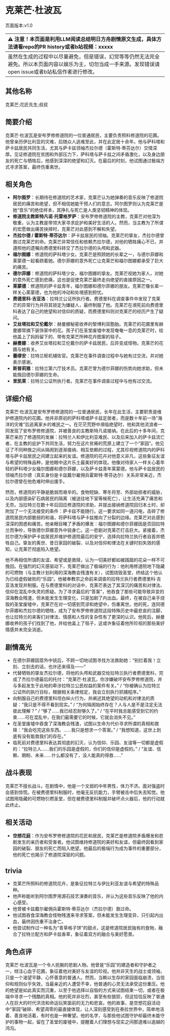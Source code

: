 # 克莱芒·杜波瓦
页面版本:v1.0
 

| :warning: 注意！本页面是利用LLM阅读总结明日方舟剧情原文生成，具体方法请看repo的PR history或者b站视频：xxxxx           |
|:----------------------------|
| 虽然在生成的过程中以尽量避免，但是错误，幻觉等等仍然无法完全避免。所以本页面内容以娱乐为主，切勿当成一手来源。发现错误请open issue或者b站私信作者进行修改。|



## 其他名称
克莱芒;花匠先生;叔叔
## 简要介绍
克莱芒·杜波瓦是安布罗修修道院的一位普通居民，主要负责照料修道院的花圃。他曾亲历伊比利亚的灾难，后随众人逃难至此，并在此定居十余年。他与萨科塔和萨卡兹居民共同生活，尤其与萨卡兹领袖杰拉尔德（霍斯特·蒂芬达尔）交情深厚。见证修道院在贫困和外部压力下，萨科塔与萨卡兹之间矛盾激化，以及身边朋友的死亡与牺牲后，他感到深深的绝望和幻灭。在最后的时刻，他试图通过极端方式寻求答案，最终伤重离世。
## 相关角色
-   **阿尔图罗**：长期待在修道院的艺术家，克莱芒认为她弹奏的音乐反映了修道院居民的痛苦和绝望，但不相信她能干预人们的意志。阿尔图罗则认为克莱芒是她“音乐”的绝佳样本，其挣扎与死亡是人类坚韧精神的体现。
-   **修道院主教斯特凡诺·托雷格罗萨**：安布罗修修道院的主教，克莱芒对他深为敬重，认为主教是带领大家寻求庇护和美好生活的人。然而，当主教为了所谓的宏愿做出痛苦抉择时，克莱芒对此感到不解和失望。
-   **杰拉尔德 / 霍斯特·蒂芬达尔**：萨卡兹居民的领袖。克莱芒的挚友，杰拉尔德曾救过克莱芒的命。克莱芒非常信任和依赖杰拉尔德，对他的牺牲痛心不已，并遵照他的遗嘱向费德里科转交了杰拉尔德的头颅和武器。
-   **福尔图娜**：修道院的萨科塔少女。克莱芒是照顾她的长辈之一，与德尔菲娜和莱蒙德一起看顾着她。德尔菲娜的意外死亡让克莱芒和福尔图娜都承受了巨大的痛苦。
-   **德尔菲娜**：修道院的萨科塔少女，福尔图娜的挚友。克莱芒视她为家人，对她的意外死亡感到悲痛，这也是促使克莱芒最终走向绝望的直接原因之一。
-   **莱蒙德**：修道院的萨卡兹青年，福尔图娜和德尔菲娜的朋友。克莱芒像长辈一样关心莱蒙德，也为他的冲动和处境感到担忧。
-   **费德里科·吉亚洛**：拉特兰公证所执行者。费德里科在调查事件中发现了克莱芒的异常行为并将其锁定为嫌疑人，最终制服了他。克莱芒在濒死前向费德里科表达了自己的绝望和对信仰的质疑，而费德里科则对克莱芒的经历产生了疑问。
-   **艾丝塔拉和艾伦戴尔**：赫曼娜秘密收养的黎博利双胞胎。克莱芒的花圃里有赫曼娜常摘下装饰家中的花。孩子们在圣堂废墟中发现奄奄一息的克莱芒时，给他盖上了妈妈留下的、带有克莱芒所种花卉图案的毯子。
-   **赫曼娜**：收养艾丝塔拉和艾伦戴尔的萨卡兹居民，后异变成怪物。克莱芒的花圃与她有关。
-   **蕾缪安**：拉特兰枢机辅佐官。克莱芒在事件调查过程中与她有过交流，并对她表示感谢。
-   **斯普莉雅**：拉特兰第六厅技术员。克莱芒曾为德尔菲娜的伤势向她求助，但未能挽回德尔菲娜的生命。
-   **里凯莱**：拉特兰公证所执行者。克莱芒在事件调查过程中与他有过交流。
## 详细介绍
克莱芒·杜波瓦是安布罗修修道院的一位普通居民，长年在此生活，主要职责是维护修道院内的花圃。他并非原初的萨科塔或萨卡兹定居者，而是数十年前一场“海洋的灾难”后逃离家乡的难民之一。在茫茫荒野中濒临绝望时，他和其他流浪者一同发现了安布罗修修道院，并被善良的主教斯特凡诺接纳。在此后的十多年间，克莱芒亲历了修道院的发展：拉特兰人和伊比利亚难民、以及后来加入的萨卡兹流亡者，在主教的庇护下共同生活，努力在这片贫瘠的荒原上建立了一个“家园”。他见证了不同种族之间从隔阂到逐渐接纳、相互依赖的过程，尤其珍视修道院内的萨科塔与萨卡兹居民之间建立起来的友谊。修道院的花卉对他意义非凡，这些象征友谊与希望的特殊品种，是他眼中这片乐土最美好的体现。他像对待家人一样关心着年轻的萨科塔少女福尔图娜和德尔菲娜，以及萨卡兹青年莱蒙德。他与萨卡兹居民的领袖杰拉尔德（真实身份是卡兹戴尔雇佣兵霍斯特·蒂芬达尔）关系非常亲近，杰拉尔德曾在他危难时伸出援手。

然而，修道院的平静是脆弱而艰辛的。食物短缺、寒冬将至、外部劫掠者的威胁，以及内部感染矿石病居民的隔离（被送往地下室等候死亡），让生活充满了痛苦和无奈。当拉特兰在数十年后回应修道院的求助，并提出接纳修道院回归本土时，却附加了一个无法接受的条件：萨卡兹不能随行。这一要求如同一道闪电，击碎了修道院居民内部脆弱的和谐，将萨科塔与萨卡兹推向了分裂的边缘。克莱芒对此感到深深的困惑和痛苦。他亲眼目睹了矛盾的爆发：福尔图娜和德尔菲娜因是否回拉特兰而争吵，导致德尔菲娜意外中铳身亡。这一悲剧对克莱芒打击巨大。紧接着，杰拉尔德为保护萨卡兹居民并维护修道院最后的安宁，选择向拉特兰执行者自首并牺牲自己。挚友的离世、昔日家园的破裂、以及对信仰和律法在关键时刻失效的感知，让克莱芒彻底陷入绝望。

他不再相信所谓的友谊、希望或是救赎，认为一切美好都如被践踏的花朵一样不可挽回。在强烈的幻灭感驱动下，克莱芒做出了极端的行为：他利用修道院地下隐藏的可燃物（与主教计划利用的深海教会残渣有关），试图烧毁圣堂，终结这个他认为已经虚假破败的“乐园”。他被奉教宗之命前来调查的拉特兰执行者费德里科·吉亚洛发现并制服。在与费德里科的对话中，克莱芒表达了其深沉的痛苦和对律法、信仰在混乱中失灵的质疑。为了寻求最后的“答案”，他吞食了那些可能导致异变的深海教会残渣，但未能发生生理变化，只是加剧了内出血。最终，在被自己亲手烧毁的圣堂废墟中，克莱芒在对一切感到荒谬和绝望中，伤重离世。他的死，连同德尔菲娜和杰拉尔德的牺牲，成为了安布罗修修道院这段特殊历史中最悲哀的注脚，也让拉特兰的来客们对律法、情感和人性的复杂性有了更深的认识。他死后，赫曼娜收养的孩子们找到了他，并给他盖上了毯子，这或许象征着他所珍视的那些美好情感并未完全消逝。
## 剧情高光
*   在德尔菲娜因意外中铳后，不顾一切地试图寻找方法救助她：“别拦着我！立刻、立刻去的话，也许还来得及——”
*   代替牺牲的挚友杰拉尔德，将他的头颅和武器交给拉特兰执行者费德里科，完成了杰拉尔德最后的托付：“克莱芒·杜波瓦，你涉嫌破坏安布罗修修道院，并与多起发生于此地的牵涉拉特兰公民权益的案件有关。” / “你被确认为拉特兰公证所的执行目标，根据相关条律规定，我会立刻执行抓捕程序。”
*   向制服自己的费德里科坦白纵火行为，并阐述其绝望的动机和对律法的质疑：“我只是不得不看到现实。” / “为何隔阂始终存在？人与人是不是注定无法彼此理解？” / “够了......我已经忍耐够久了。” / “在平时我总能感受到它的约束......可在混乱中，在我们最需要它的时候，它就会消失不见。”
*   在圣堂废墟中吞食了深海教会残渣，试图以生命为代价寻求所谓的真相和救赎：“我会吃完这些东西。......我只是想求一个答案。” / “我想知道，这世上到底有没有能救我们的存在。”
*   临死前对费德里科表达其彻底的幻灭，认为信仰、乐园、友谊等一切都是虚假的：“拉特兰人......我们的乐园是虚假的，你们的信仰是虚假的。” / “友谊、信赖、期盼、未来......什么都没有了，没人能真的得救......”
## 战斗表现
克莱芒不擅长战斗。在剧情中，他是一个文弱的中年男性，体力不济。面对强盗时会感到惊慌。在被费德里科制服时，他毫无反抗能力，手臂被击中后失去知觉。他试图用隐藏的可燃物引燃圣堂，但在被费德里科制服并破坏点火器后，他的行动就此终止。
## 相关活动
-   **空想花庭**：作为安布罗修修道院的花匠和居民，克莱芒是修道院矛盾爆发和悲剧发生的亲历者和受害者。他试图维持修道院的美好和友谊，但最终因看到家园的破裂、朋友的死亡而陷入绝望。他最后的极端行为成为事件的重要部分，他的死亡也揭示了修道院深层的问题。
## trivia
*   克莱芒所照料的修道院花卉，是象征拉特兰与伊比利亚友谊与希望的特殊品种。
*   他声称能听到阿尔图罗用源石技艺演奏的音乐，并认为这些音乐反映了他的内心感受。
*   他曾被卡兹戴尔雇佣兵霍斯特·蒂芬达尔（杰拉尔德）救过命。
*   他试图吞食深海教会怪物残渣来寻求答案，但未能发生生理变异，只引起内出血，最终因伤重不治身亡。
*   他尝试制作过一种名为“青草格子饼”的甜点，这是修道院居民独有的食物，融合了拉特兰配方和萨卡兹香草，象征着双方的融合与美好愿景。
## 角色点评
克莱芒·杜波瓦是一个令人扼腕的悲剧人物。他曾是“乐园”的建造者和守护者之一，倾注心血于花圃，象征着他对美好与友谊的珍视。他并非天生的战士或领袖，只是一个渴望平静、心怀善意的普通人。然而，当赖以生存的家园面临崩溃，当信仰和规则似乎失效，当最亲近的人遭受不幸，他普通的心灵无法承受这份重压。他的绝望是如此真实而沉重，以至于他选择以自毁的方式来试图结束一切，或者在极端中寻求一个残酷的真相。他的死并非壮烈，甚至有些狼狈，但这恰恰反映了普通人在巨大的时代洪流和命运玩笑面前的无力和悲哀。他的故事，是空想花庭活动中“家园”破碎、希望凋零的最直接体现，让人深刻感受到在泰拉世界中，简单地活着、善良地活着，有时也是一种奢望。他的名字，与那些他试图守护却最终未能守护的事物一起，留在了圣堂的废墟中，提醒着人们理想与现实之间那道难以逾越的鸿沟。